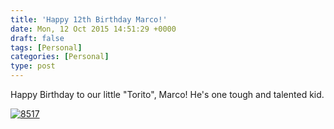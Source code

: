 ```yaml
---
title: 'Happy 12th Birthday Marco!'
date: Mon, 12 Oct 2015 14:51:29 +0000
draft: false
tags: [Personal]
categories: [Personal]
type: post
---
```


Happy Birthday to our little "Torito", Marco! He's one tough and talented kid.

[![8517](https://zeusville.files.wordpress.com/2015/10/8517.jpg)](https://zeusville.files.wordpress.com/2015/10/8517.jpg)